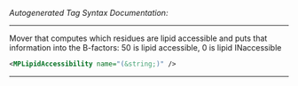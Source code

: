 _Autogenerated Tag Syntax Documentation:_

---
Mover that computes which residues are lipid accessible and puts that information into the B-factors: 50 is lipid accessible, 0 is lipid INaccessible

```xml
<MPLipidAccessibility name="(&string;)" />
```



---
